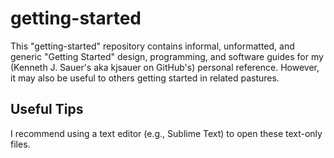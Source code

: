 # getting-started
This "getting-started" repository contains informal, unformatted, and generic "Getting Started" design, programming, and software guides for my (Kenneth J. Sauer's aka kjsauer on GitHub's) personal reference. However, it may also be useful to others getting started in related pastures.

## Useful Tips
I recommend using a text editor (e.g., Sublime Text) to open these text-only files.